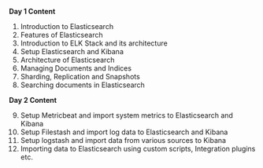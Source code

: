 **Day 1 Content**

1. Introduction to Elasticsearch
2. Features of Elasticsearch
3. Introduction to ELK Stack and its architecture
4. Setup Elasticsearch and Kibana
5. Architecture of Elasticsearch
6. Managing Documents and Indices
7. Sharding, Replication and Snapshots
8. Searching documents in Elasticsearch


**Day 2 Content**

9. Setup Metricbeat and import system metrics to Elasticsearch and Kibana
10. Setup Filestash and import log data to Elasticsearch and Kibana
11. Setup logstash and import data from various sources to Kibana
12. Importing data to Elasticsearch using custom scripts, Integration plugins etc.

